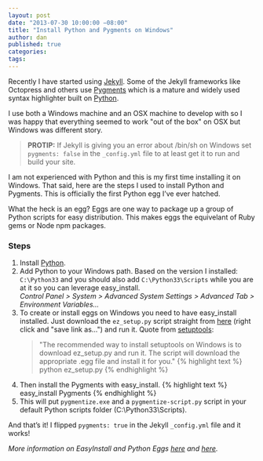 ```yaml
---
layout: post
date: "2013-07-30 10:00:00 −08:00"
title: "Install Python and Pygments on Windows"
author: dan
published: true
categories:
tags:
---
```


Recently I have started using [Jekyll][1].  Some of the Jekyll frameworks like Octopress and others use [Pygments][2] which is a mature and widely used syntax highlighter built on [Python][3].

I use both a Windows machine and an OSX machine to develop with so I was happy that everything seemed to work "out of the box" on OSX  but Windows was different story.  
<!-- more -->

> **PROTIP:** 
> If Jekyll is giving you an error about /bin/sh on Windows 
> set `pygments: false` in the `_config.yml` file to at 
> least get it to run and build your site. 

I am not experienced with Python and this is my first time installing it on Windows. That said, here are the steps I used to install Python and Pygments. This is officially the first Python egg I’ve ever hatched.  

What the heck is an egg? Eggs are one way to package up a group of Python scripts for easy distribution. This makes eggs the equivelant of Ruby gems or Node npm packages.

### Steps
1. Install [Python][3].
2. Add Python to your Windows path.  Based on the version I installed: `C:\Python33` and you should also add `C:\Python33\Scripts` while you are at it so you can leverage easy_install.  
	*Control Panel > System > Advanced System Settings > Advanced Tab > Environment Variables...*
3. To create or install eggs on Windows you need to have easy_install installed.  Just download the `ez_setup.py` script straight from [here][4] (right click and "save link as...") and run it.  Quote from [setuptools][5]:
	> "The recommended way to install setuptools on Windows is to 
	> download ez_setup.py and run it. The script will download the 
	> appropriate .egg file and install it for you."
{% highlight text %}
python ez_setup.py
{% endhighlight %}
4. Then install the Pygments with easy_install.
{% highlight text %}
easy_install Pygments
{% endhighlight %}
5. This will put `pygmentize.exe` and a `pygmentize-script.py` script in your default Python scripts folder (C:\Python33\Scripts).

And that’s it!  I flipped `pygments: true` in the Jekyll `_config.yml` file and it works!

_More information on EasyInstall and Python Eggs [here][6] and [here][7]._

[1]: http://jekyllrb.com/
[2]: http://pygments.org/
[3]: http://www.python.org/getit/
[4]: https://bitbucket.org/pypa/setuptools/raw/bootstrap/ez_setup.py
[5]: https://pypi.python.org/pypi/setuptools
[6]: http://en.wikipedia.org/wiki/Python_eggs
[7]: http://www.blog.pythonlibrary.org/2012/07/12/python-101-easy_install-or-how-to-create-eggs/